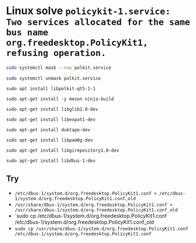 # Linux solve `policykit-1.service: Two services allocated for the same bus name org.freedesktop.PolicyKit1, refusing operation.`

``` bash
sudo systemctl mask --now polkit.service
```
`sudo systemctl unmask polkit.service`

`sudo apt install libpolkit-qt5-1-1`

`sudo apt-get install -y meson ninja-build`

`sudo apt-get install libglib2.0-dev`

`sudo apt-get install libexpat1-dev`

`sudo apt-get install duktape-dev`

`sudo apt-get install libpam0g-dev`

`sudo apt-get install libgirepository1.0-dev`

`sudo apt-get install libdbus-1-dev`

## Try

- `/etc/dbus-1/system.d/org.freedesktop.PolicyKit1.conf > /etc/dbus-1/system.d/org.freedesktop.PolicyKit1.conf_old`
- `/usr/share/dbus-1/system.d/org.freedesktop.PolicyKit1.conf > /usr/share/dbus-1/system.d/org.freedesktop.PolicyKit1.conf_old`
- `sudo cp /etc/dbus-1/system.d/org.freedesktop.PolicyKit1.conf /etc/dbus-1/system.d/org.freedesktop.PolicyKit1.conf_old
- `sudo cp /usr/share/dbus-1/system.d/org.freedesktop.PolicyKit1.conf /etc/dbus-1/system.d/org.freedesktop.PolicyKit1.conf`
